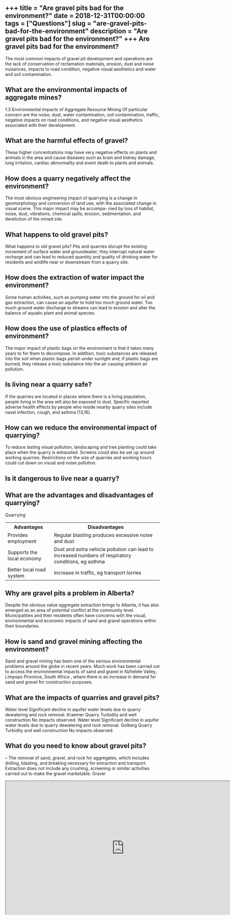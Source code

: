 +++
title = "Are gravel pits bad for the environment?"
date = 2018-12-31T00:00:00
tags = ["Questions"]
slug = "are-gravel-pits-bad-for-the-environment"
description = "Are gravel pits bad for the environment?"
+++
Are gravel pits bad for the environment?
----------------------------------------

The most common impacts of gravel pit development and operations are the lack of conservation of reclamation materials, erosion, dust and noise nuisances, impacts to road condition, negative visual aesthetics and water and soil contamination.

What are the environmental impacts of aggregate mines?
------------------------------------------------------

1.3 Environmental Impacts of Aggregate Resource Mining Of particular concern are the noise, dust, water contamination, soil contamination, traffic, negative impacts on road conditions, and negative visual aesthetics associated with their development.

What are the harmful effects of gravel?
---------------------------------------

These higher concentrations may have very negative effects on plants and animals in the area and cause diseases such as brain and kidney damage, lung irritation, cardiac abnormality and event death to plants and animals.

How does a quarry negatively affect the environment?
----------------------------------------------------

The most obvious engineering impact of quarrying is a change in geomorphology and conversion of land use, with the associated change in visual scene. This major impact may be accompa- nied by loss of habitat, noise, dust, vibrations, chemical spills, erosion, sedimentation, and dereliction of the mined site.

What happens to old gravel pits?
--------------------------------

What happens to old gravel pits? Pits and quarries disrupt the existing movement of surface water and groundwater; they interrupt natural water recharge and can lead to reduced quantity and quality of drinking water for residents and wildlife near or downstream from a quarry site.

How does the extraction of water impact the environment?
--------------------------------------------------------

Some human activities, such as pumping water into the ground for oil and gas extraction, can cause an aquifer to hold too much ground water. Too much ground water discharge to streams can lead to erosion and alter the balance of aquatic plant and animal species.

How does the use of plastics effects of environment?
----------------------------------------------------

The major impact of plastic bags on the environment is that it takes many years to for them to decompose. In addition, toxic substances are released into the soil when plastic bags perish under sunlight and, if plastic bags are burned, they release a toxic substance into the air causing ambient air pollution.

Is living near a quarry safe?
-----------------------------

If the quarries are located in places where there is a living population, people living in the area will also be exposed to dust. Specific reported adverse health effects by people who reside nearby quarry sites include nasal infection, cough, and asthma \[13,16\].

How can we reduce the environmental impact of quarrying?
--------------------------------------------------------

To reduce lasting visual pollution, landscaping and tree planting could take place when the quarry is exhausted. Screens could also be set up around working quarries. Restrictions on the size of quarries and working hours could cut down on visual and noise pollution.

Is it dangerous to live near a quarry?
--------------------------------------

What are the advantages and disadvantages of quarrying?
-------------------------------------------------------

Quarrying

<table><tr><th>Advantages</th><th>Disadvantages</th></tr><tr><td>Provides employment</td><td>Regular blasting produces excessive noise and dust</td></tr><tr><td>Supports the local economy</td><td>Dust and extra vehicle pollution can lead to increased numbers of respiratory conditions, eg asthma</td></tr><tr><td>Better local road system</td><td>Increase in traffic, eg transport lorries</td></tr></table>

Why are gravel pits a problem in Alberta?
-----------------------------------------

Despite the obvious value aggregate extraction brings to Alberta, it has also emerged as an area of potential conflict at the community level. Municipalities and their residents often have concerns with the visual, environmental and economic impacts of sand and gravel operations within their boundaries.

How is sand and gravel mining affecting the environment?
--------------------------------------------------------

Sand and gravel mining has been one of the serious environmental problems around the globe in recent years. Much work has been carried out to access the environmental impacts of sand and gravel in Nzhelele Valley, Limpopo Province, South Africa , where there is an increase in demand for sand and gravel for construction purposes.

What are the impacts of quarries and gravel pits?
-------------------------------------------------

Water level Significant decline in aquifer water levels due to quarry dewatering and rock removal. Kraemer Quarry Turbidity and well construction No impacts observed. Water level Significant decline in aquifer water levels due to quarry dewatering and rock removal. Golberg Quarry Turbidity and well construction No impacts observed.

What do you need to know about gravel pits?
-------------------------------------------

– The removal of sand, gravel, and rock for aggregates, which includes drilling, blasting, and breaking necessary for extraction and transport. Extraction does not include any crushing, screening or similar activities carried out to make the gravel marketable. Gravel

<iframe allow="accelerometer; autoplay; clipboard-write; encrypted-media; gyroscope; picture-in-picture" allowfullscreen="" class="__youtube_prefs__  epyt-is-override  no-lazyload" data-no-lazy="1" data-origheight="433" data-origwidth="770" data-skipgform_ajax_framebjll="" height="433" id="_ytid_37496" loading="lazy" src="https://www.youtube.com/embed/GWDHMrMuV1w?enablejsapi=1&autoplay=0&cc_load_policy=0&cc_lang_pref=&iv_load_policy=1&loop=0&modestbranding=0&rel=1&fs=1&playsinline=0&autohide=2&theme=dark&color=red&controls=1&" title="YouTube player" width="770"></iframe>